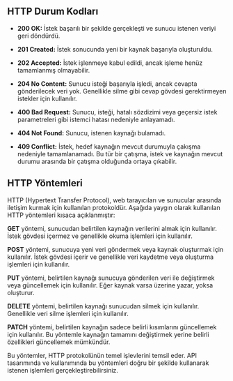 
## HTTP Durum Kodları

- **200 OK:** İstek başarılı bir şekilde gerçekleşti ve sunucu istenen veriyi geri döndürdü.

- **201 Created:** İstek sonucunda yeni bir kaynak başarıyla oluşturuldu.

- **202 Accepted:** İstek işlenmeye kabul edildi, ancak işleme henüz tamamlanmış olmayabilir.

- **204 No Content:** Sunucu isteği başarıyla işledi, ancak cevapta gönderilecek veri yok. Genellikle silme gibi cevap gövdesi gerektirmeyen istekler için kullanılır.

- **400 Bad Request:** Sunucu, isteği, hatalı sözdizimi veya geçersiz istek parametreleri gibi istemci hatası nedeniyle anlayamadı.

- **404 Not Found:** Sunucu, istenen kaynağı bulamadı.

- **409 Conflict:** İstek, hedef kaynağın mevcut durumuyla çakışma nedeniyle tamamlanamadı. Bu tür bir çatışma, istek ve kaynağın mevcut durumu arasında bir çatışma olduğunda ortaya çıkabilir.

## HTTP Yöntemleri

HTTP (Hypertext Transfer Protocol), web tarayıcıları ve sunucular arasında iletişim kurmak için kullanılan protokoldür. Aşağıda yaygın olarak kullanılan HTTP yöntemleri kısaca açıklanmıştır:

**GET** yöntemi, sunucudan belirtilen kaynağın verilerini almak için kullanılır. İstek gövdesi içermez ve genellikle okuma işlemleri için kullanılır.

**POST** yöntemi, sunucuya yeni veri göndermek veya kaynak oluşturmak için kullanılır. İstek gövdesi içerir ve genellikle veri kaydetme veya oluşturma işlemleri için kullanılır.

**PUT** yöntemi, belirtilen kaynağı sunucuya gönderilen veri ile değiştirmek veya güncellemek için kullanılır. Eğer kaynak varsa üzerine yazar, yoksa oluşturur.

**DELETE** yöntemi, belirtilen kaynağı sunucudan silmek için kullanılır. Genellikle veri silme işlemleri için kullanılır.

**PATCH** yöntemi, belirtilen kaynağın sadece belirli kısımlarını güncellemek için kullanılır. Bu yöntemle kaynağın tamamını değiştirmek yerine belirli özellikleri güncellemek mümkündür.

Bu yöntemler, HTTP protokolünün temel işlevlerini temsil eder. API tasarımında ve kullanımında bu yöntemleri doğru bir şekilde kullanarak istenen işlemleri gerçekleştirebilirsiniz.

